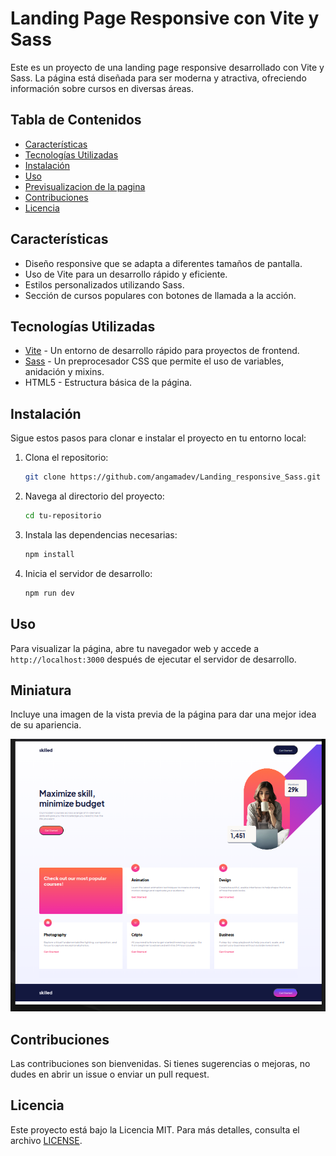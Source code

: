 # Landing Page Responsive con Vite y Sass

Este es un proyecto de una landing page responsive desarrollado con Vite y Sass. La página está diseñada para ser moderna y atractiva, ofreciendo información sobre cursos en diversas áreas.

## Tabla de Contenidos

- [Características](#características)
- [Tecnologías Utilizadas](#tecnologías-utilizadas)
- [Instalación](#instalación)
- [Uso](#uso)
- [Previsualizacion de la pagina](#miniatura)
- [Contribuciones](#contribuciones)
- [Licencia](#licencia)

## Características

- Diseño responsive que se adapta a diferentes tamaños de pantalla.
- Uso de Vite para un desarrollo rápido y eficiente.
- Estilos personalizados utilizando Sass.
- Sección de cursos populares con botones de llamada a la acción.

## Tecnologías Utilizadas

- [Vite](https://vitejs.dev/) - Un entorno de desarrollo rápido para proyectos de frontend.
- [Sass](https://sass-lang.com/) - Un preprocesador CSS que permite el uso de variables, anidación y mixins.
- HTML5 - Estructura básica de la página.

## Instalación

Sigue estos pasos para clonar e instalar el proyecto en tu entorno local:

1. Clona el repositorio:

   ```bash
   git clone https://github.com/angamadev/Landing_responsive_Sass.git
   ```

2. Navega al directorio del proyecto:

   ```bash
   cd tu-repositorio
   ```

3. Instala las dependencias necesarias:

   ```bash
   npm install
   ```

4. Inicia el servidor de desarrollo:

   ```bash
   npm run dev
   ```

## Uso

Para visualizar la página, abre tu navegador web y accede a `http://localhost:3000` después de ejecutar el servidor de desarrollo.

## Miniatura

Incluye una imagen de la vista previa de la página para dar una mejor idea de su apariencia.

![Mustra una previsualizacion de la página](/img/image_preview.png)


## Contribuciones

Las contribuciones son bienvenidas. Si tienes sugerencias o mejoras, no dudes en abrir un issue o enviar un pull request.

## Licencia

Este proyecto está bajo la Licencia MIT. Para más detalles, consulta el archivo [LICENSE](LICENSE).
